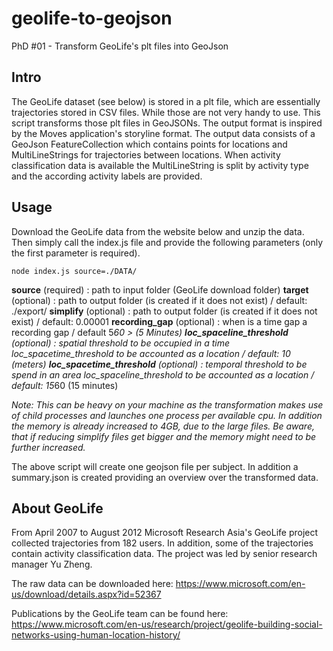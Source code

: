 # geolife-to-geojson
PhD #01 - Transform GeoLife's plt files into GeoJson

## Intro

The GeoLife dataset (see below) is stored in a plt file, which are essentially trajectories stored in CSV files. While those are not very handy to use. This script transforms those plt files in GeoJSONs. The output format is inspired by the Moves application's storyline format. The output data consists of a GeoJson FeatureCollection which contains points for locations and MultiLineStrings for trajectories between locations. When activity classification data is available the MultiLineString is split by activity type and the according activity labels are provided.

## Usage

Download the GeoLife data from the website below and unzip the data. Then simply call the index.js file and provide the following parameters (only the first parameter is required).

```
node index.js source=./DATA/
```

**source** (required) : path to input folder (GeoLife download folder)
**target** (optional) : path to output folder (is created if it does not exist) / default: ./export/
**simplify** (optional) : path to output folder (is created if it does not exist) / default: 0.00001
**recording_gap** (optional) : when is a time gap a recording gap / default 5*60 > (5 Minutes)
**loc\_spaceline\_threshold** (optional) : spatial threshold to be occupied in a time _loc\_spacetime\_threshold_ to be accounted as a location / default: 10 (meters)
**loc\_spacetime\_threshold** (optional) : temporal threshold to be spend in an area _loc\_spaceline\_threshold_ to be accounted as a location / default: 15*60 (15 minutes)

_Note: This can be heavy on your machine as the transformation makes use of child processes and launches one process per available cpu. In addition the memory is already increased to 4GB, due to the large files. Be aware, that if reducing simplify files get bigger and the memory might need to be further increased._

The above script will create one geojson file per subject. In addition a summary.json is created providing an overview over the transformed data.

## About GeoLife

From April 2007 to August 2012 Microsoft Research Asia's GeoLife project collected trajectories from 182 users. In addition, some of the trajectories contain activity classification data. The project was led by senior research manager Yu Zheng.

The raw data can be downloaded here:
https://www.microsoft.com/en-us/download/details.aspx?id=52367

Publications by the GeoLife team can be found here:
https://www.microsoft.com/en-us/research/project/geolife-building-social-networks-using-human-location-history/